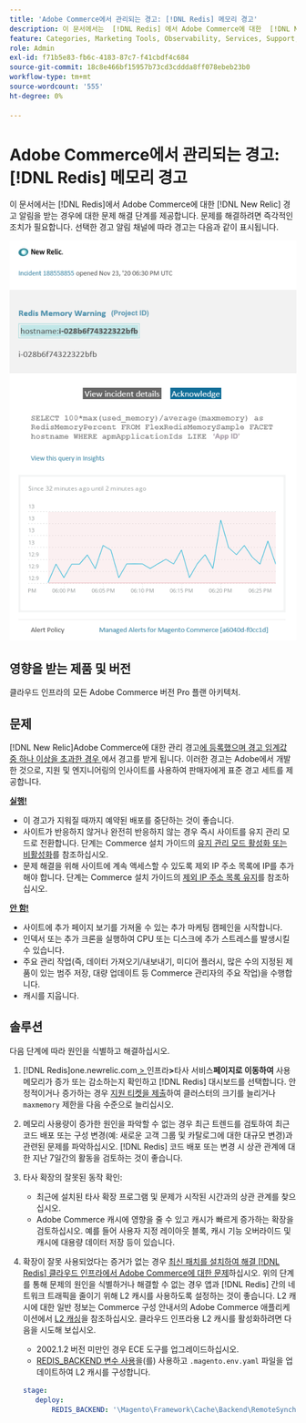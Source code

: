 ```yaml
---
title: 'Adobe Commerce에서 관리되는 경고: [!DNL Redis] 메모리 경고'
description: 이 문서에서는  [!DNL Redis] 에서 Adobe Commerce에 대한  [!DNL New Relic]경고 알림을 받는 경우에 대한 문제 해결 단계를 제공합니다. 즉각적인 조치가 필요합니다.
feature: Categories, Marketing Tools, Observability, Services, Support, Tools and External Services, Variables
role: Admin
exl-id: f71b5e83-fb6c-4183-87c7-f41cbdf4c684
source-git-commit: 18c8e466bf15957b73cd3cddda8ff078ebeb23b0
workflow-type: tm+mt
source-wordcount: '555'
ht-degree: 0%

---
```


# Adobe Commerce에서 관리되는 경고: [!DNL Redis] 메모리 경고

이 문서에서는 [!DNL Redis]에서 Adobe Commerce에 대한 [!DNL New Relic] 경고 알림을 받는 경우에 대한 문제 해결 단계를 제공합니다. 문제를 해결하려면 즉각적인 조치가 필요합니다. 선택한 경고 알림 채널에 따라 경고는 다음과 같이 표시됩니다.

![new_relic_redis_memory_warning.png](../../assets/managed-alerts/new_relic_redis_memory_warning.png)

## 영향을 받는 제품 및 버전

클라우드 인프라의 모든 Adobe Commerce 버전 Pro 플랜 아키텍처.

## 문제

[!DNL New Relic]Adobe Commerce에 대한 관리 경고[에 등록했으며 경고 임계값 중 하나 이상을 초과한 경우 ](managed-alerts-for-magento-commerce.md)에서 경고를 받게 됩니다. 이러한 경고는 Adobe에서 개발한 것으로, 지원 및 엔지니어링의 인사이트를 사용하여 판매자에게 표준 경고 세트를 제공합니다.

**<u>실행!</u>**

* 이 경고가 지워질 때까지 예약된 배포를 중단하는 것이 좋습니다.
* 사이트가 반응하지 않거나 완전히 반응하지 않는 경우 즉시 사이트를 유지 관리 모드로 전환합니다. 단계는 Commerce 설치 가이드의 [유지 관리 모드 활성화 또는 비활성화](https://experienceleague.adobe.com/en/docs/commerce-operations/installation-guide/tutorials/maintenance-mode)를 참조하십시오.
* 문제 해결을 위해 사이트에 계속 액세스할 수 있도록 제외 IP 주소 목록에 IP를 추가해야 합니다. 단계는 Commerce 설치 가이드의 [제외 IP 주소 목록 유지](https://experienceleague.adobe.com/en/docs/commerce-operations/installation-guide/tutorials/maintenance-mode#maintain-the-list-of-exempt-ip-addresses)를 참조하십시오.

**<u>안 함!</u>**

* 사이트에 추가 페이지 보기를 가져올 수 있는 추가 마케팅 캠페인을 시작합니다.
* 인덱서 또는 추가 크론을 실행하여 CPU 또는 디스크에 추가 스트레스를 발생시킬 수 있습니다.
* 주요 관리 작업(즉, 데이터 가져오기/내보내기, 미디어 플러시, 많은 수의 지정된 제품이 있는 범주 저장, 대량 업데이트 등 Commerce 관리자의 주요 작업)을 수행합니다.
* 캐시를 지웁니다.

## 솔루션

다음 단계에 따라 원인을 식별하고 해결하십시오.

1. [!DNL Redis]one.newrelic.com[ > ](https://login.newrelic.com/login)인프라&#x200B;**>**&#x200B;타사 서비스&#x200B;**페이지로 이동하여** 사용 메모리가 증가 또는 감소하는지 확인하고 [!DNL Redis] 대시보드를 선택합니다. 안정적이거나 증가하는 경우 [지원 티켓을 제출](https://experienceleague.adobe.com/en/docs/commerce-knowledge-base/kb/help-center-guide/magento-help-center-user-guide#support-case)하여 클러스터의 크기를 늘리거나 `maxmemory` 제한을 다음 수준으로 늘리십시오.
1. 메모리 사용량이 증가한 원인을 파악할 수 없는 경우 최근 트렌드를 검토하여 최근 코드 배포 또는 구성 변경(예: 새로운 고객 그룹 및 카탈로그에 대한 대규모 변경)과 관련된 문제를 파악하십시오. [!DNL Redis] 코드 배포 또는 변경 시 상관 관계에 대한 지난 7일간의 활동을 검토하는 것이 좋습니다.
1. 타사 확장의 잘못된 동작 확인:
   * 최근에 설치된 타사 확장 프로그램 및 문제가 시작된 시간과의 상관 관계를 찾으십시오.
   * Adobe Commerce 캐시에 영향을 줄 수 있고 캐시가 빠르게 증가하는 확장을 검토하십시오. 예를 들어 사용자 지정 레이아웃 블록, 캐시 기능 오버라이드 및 캐시에 대용량 데이터 저장 등이 있습니다.
1. 확장이 잘못 사용되었다는 증거가 없는 경우 [최신 패치를 설치하여 해결 [!DNL Redis] 클라우드 인프라에서 Adobe Commerce에 대한 문제](https://experienceleague.adobe.com/en/docs/commerce-knowledge-base/kb/troubleshooting/miscellaneous/install-latest-patches-to-fix-magento-redis-issues)하십시오. 위의 단계를 통해 문제의 원인을 식별하거나 해결할 수 없는 경우 앱과 [!DNL Redis] 간의 네트워크 트래픽을 줄이기 위해 L2 캐시를 사용하도록 설정하는 것이 좋습니다. L2 캐시에 대한 일반 정보는 Commerce 구성 안내서의 Adobe Commerce 애플리케이션에서 [L2 캐싱](https://experienceleague.adobe.com/en/docs/commerce-operations/configuration-guide/cache/level-two-cache)을 참조하십시오. 클라우드 인프라용 L2 캐시를 활성화하려면 다음을 시도해 보십시오.
   * 2002.1.2 버전 미만인 경우 ECE 도구를 업그레이드하십시오.
   * [REDIS\_BACKEND 변수 사용](https://experienceleague.adobe.com/en/docs/commerce-on-cloud/user-guide/configure/env/stage/variables-deploy#redis_backend)을(를) 사용하고 `.magento.env.yaml` 파일을 업데이트하여 L2 캐시를 구성합니다.

   ```yaml
   stage:
      deploy:
          REDIS_BACKEND: '\Magento\Framework\Cache\Backend\RemoteSynchronizedCache'
   ```
